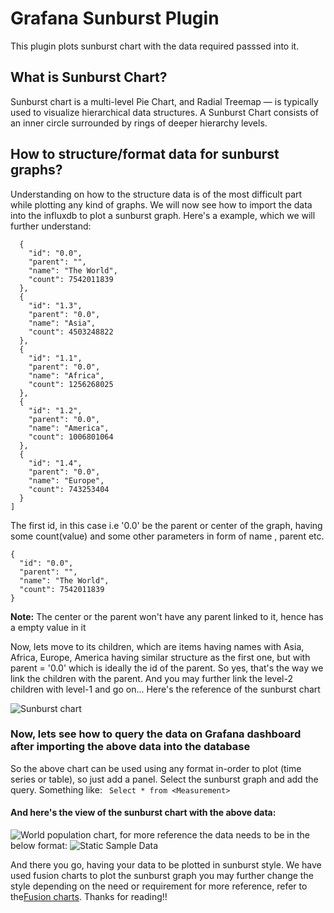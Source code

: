 # Grafana Sunburst Plugin
This plugin plots sunburst chart with the data required passsed into it.

## What is Sunburst Chart?
Sunburst chart is a multi-level Pie Chart, and Radial Treemap — is typically used to visualize hierarchical data structures. A Sunburst Chart consists of an inner circle surrounded by rings of deeper hierarchy levels.

## How to structure/format data for sunburst graphs?
Understanding on how to the structure data is of the most difficult part while plotting any kind of graphs. We will now see how to import the data into the influxdb to plot a sunburst graph.
Here's a example, which we will further understand:

```[
  {
    "id": "0.0",
    "parent": "",
    "name": "The World",
    "count": 7542011839
  },
  {
    "id": "1.3",
    "parent": "0.0",
    "name": "Asia",
    "count": 4503248822
  },
  {
    "id": "1.1",
    "parent": "0.0",
    "name": "Africa",
    "count": 1256268025
  },
  {
    "id": "1.2",
    "parent": "0.0",
    "name": "America",
    "count": 1006801064
  },
  {
    "id": "1.4",
    "parent": "0.0",
    "name": "Europe",
    "count": 743253404
  }
]
```

The first id, in this case i.e '0.0' be the parent or center of the graph, having some count(value) and some other parameters in form of name , parent etc.
```
{
  "id": "0.0",
  "parent": "",
  "name": "The World",
  "count": 7542011839
}
```
**Note:** The center or the parent won't have any parent linked to it, hence has a empty value in it

Now, lets move to its children, which are items having names with Asia, Africa, Europe, America having similar structure as the first one, but with parent = '0.0' which is ideally the id of the parent. So yes, that's the way we link the children with the parent. And you may further link the level-2 children with level-1 and go on...
Here's the reference of the sunburst chart

![Sunburst chart](https://res.cloudinary.com/dtliuizjh/image/upload/v1598199576/sunburstchart_a1xetd.png)

### Now, lets see how to query the data on Grafana dashboard after importing the above data into the database
So the above chart can be used using any format in-order to plot (time series or table), so just add a panel. Select the sunburst graph and add the query. Something like:
`` Select * from <Measurement>``

#### And here's the view of the sunburst chart with the above data: 
![World population chart](https://res.cloudinary.com/dtliuizjh/image/upload/v1598371900/2020-08-25_ouoxfp.png), for more reference the data needs to be in the below format:
![Static Sample Data](https://res.cloudinary.com/drgawxlgf/image/upload/v1598881232/Screenshot_2020-08-31_at_7.04.53_PM_rebhbc.png)

And there you go, having your data to be plotted in sunburst style.
We have used fusion charts to plot the sunburst graph you may further change the style depending on the need or requirement for more reference, refer to the[Fusion charts](https://www.fusioncharts.com/charts/sunburst-charts/simple-sunburst-chart?framework=javascript).
Thanks for reading!!

